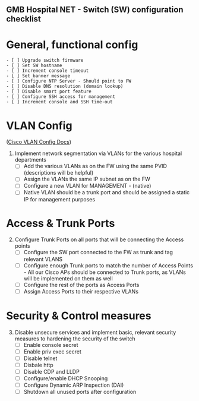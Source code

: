 ## GMB Hospital NET - Switch (SW) configuration checklist

# General, functional config
    - [ ] Upgrade switch firmware
    - [ ] Set SW hostname
    - [ ] Increment console timeout
    - [ ] Set banner message
    - [ ] Configure NTP Server - Should point to FW
    - [ ] Disable DNS resolution (domain lookup)
    - [ ] Disable smart port feature
    - [ ] Configure SSH access for management
    - [ ] Increment console and SSH time-out

# VLAN Config
([Cisco VLAN Config Docs](https://www.cisco.com/c/en/us/td/docs/switches/lan/catalyst_pon/software/configuration_guide/vlan/b-gpon-config-vlan/configuring_vlan.pdf))
1. Implement network segmentation via VLANs for the various hospital departments
    - [ ] Add the various VLANs as on the FW using the same PVID (descriptions will be helpful)
    - [ ] Assign the VLANs the same IP subnet as on the FW
    - [ ] Configure a new VLAN for MANAGEMENT - (native)
    - [ ] Native VLAN should be a trunk port and should be assigned a static IP for management purposes

# Access & Trunk Ports
2. Configure Trunk Ports on all ports that will be connecting the Access points
    - [ ] Configure the SW port connected to the FW as trunk and tag relevant VLANS
    - [ ] Configure enough Trunk ports to match the number of Access Points - All our Cisco APs should be connected to Trunk ports, as VLANs will be implemented on them as well
    - [ ] Configure the rest of the ports as Access Ports
    - [ ] Assign Access Ports to their respective VLANs

# Security & Control measures
3. Disable unsecure services and implement basic, relevant security measures to hardening the security of the switch
    - [ ] Enable console secret
    - [ ] Enable priv exec secret
    - [ ] Disable telnet
    - [ ] Disbale http
    - [ ] Disable CDP and LLDP
    - [ ] Configure/enable DHCP Snooping
    - [ ] Configure Dynamic ARP Inspection (DAI)
    - [ ] Shutdown all unused ports after configuration